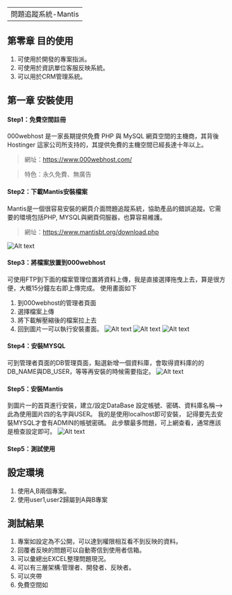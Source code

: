 <table>
    <tr>
        <td>問題追蹤系統-Mantis</td>
    </tr>
</table>

## 第零章 目的使用
1.  可使用於開發的專案指派。
2.  可使用於資訊單位客服反映系統。
3.  可以用於CRM管理系統。

## 第一章 安裝使用
#### Step1：免費空間註冊
000webhost 是一家長期提供免費 PHP 與 MySQL 網頁空間的主機商，其背後 Hostinger 這家公司所支持的，其提供免費的主機空間已經長達十年以上。
> 網址：https://www.000webhost.com/

> 特色：永久免費、無廣告

#### Step2：下載Mantis安裝檔案
Mantis是一個很容易安裝的網頁介面問題追蹤系統，協助產品的錯誤追蹤。它需要的環境包括PHP, MYSQL與網頁伺服器，也算容易維護。
> 網址：https://www.mantisbt.org/download.php

![Alt text](https://imgur.com/ukZKFt0.png)


#### Step3：將檔案放置到000webhost
可使用FTP到下面的檔案管理位置將資料上傳，我是直接選擇拖曳上去，算是很方便，大概15分鐘左右即上傳完成。
使用畫面如下
1. 到000webhost的管理者頁面
2. 選擇檔案上傳
3. 將下載解壓縮後的檔案拉上去
4. 回到圖片一可以執行安裝畫面。
![Alt text](https://imgur.com/FIA9qwh.png)
![Alt text](https://imgur.com/Z8ZSFQX.png)
![Alt text](https://imgur.com/R9QVmV2.png)

#### Step4：安裝MYSQL
可到管理者頁面的DB管理頁面，點選新增一個資料庫，會取得資料庫的的DB_NAME與DB_USER，等等再安裝的時候需要指定。
![Alt text](https://imgur.com/IoubNDh.png)

#### Step5：安裝Mantis
到圖片一的首頁進行安裝，建立/設定DataBase
設定帳號、密碼、資料庫名稱-->此為使用圖片四的名字與USER。
我的是使用localhost即可安裝，
記得要先去安裝MYSQL才會有ADMIN的帳號密碼。
此步驟最多問題，可上網查看，通常應該是檢查設定即可。
![Alt text](https://imgur.com/5SX4NmB.png)

#### Step5：測試使用
## 設定環境
1. 使用A,B兩個專案。
2. 使用user1,user2歸屬到A與B專案

## 測試結果
1. 專案如設定為不公開，可以達到權限相互看不到反映的資料。
2. 回覆者反映的問題可以自動寄信到使用者信箱。
3. 可以彙總出EXCEL整理問題現況。
4. 可以有三層架構:管理者、開發者、反映者。
5. 可以夾帶
6. 免費空間如
